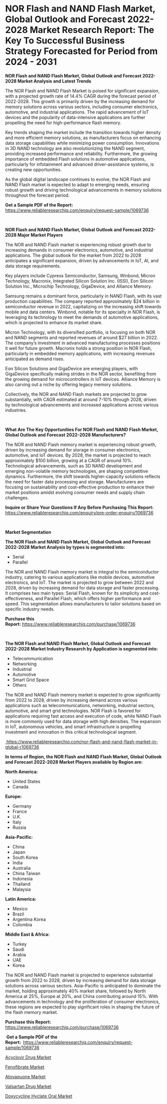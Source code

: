 <p><h1>NOR Flash and NAND Flash Market, Global Outlook and Forecast 2022-2028 Market Research Report: The Key To Successful Business Strategy Forecasted for Period from 2024 - 2031</h1></p><p><strong>NOR Flash and NAND Flash Market, Global Outlook and Forecast 2022-2028 Market Analysis and Latest Trends</strong></p>
<p><p>The NOR Flash and NAND Flash Market is poised for significant expansion, with a projected growth rate of 14.4% CAGR during the forecast period of 2022-2028. This growth is primarily driven by the increasing demand for memory solutions across various sectors, including consumer electronics, automotive, and industrial applications. The rapid advancement of IoT devices and the popularity of data-intensive applications are further propelling the need for high-performance flash memory.</p><p>Key trends shaping the market include the transition towards higher density and more efficient memory solutions, as manufacturers focus on enhancing data storage capabilities while minimizing power consumption. Innovations in 3D NAND technology are also revolutionizing the NAND segment, providing increased performance and reliability. Furthermore, the growing importance of embedded Flash solutions in automotive applications, particularly for infotainment and advanced driver-assistance systems, is creating new opportunities.</p><p>As the global digital landscape continues to evolve, the NOR Flash and NAND Flash market is expected to adapt to emerging needs, ensuring robust growth and driving technological advancements in memory solutions throughout the forecast period.</p></p>
<p><strong>Get a Sample PDF of the Report:&nbsp;</strong> <a href="https://www.reliableresearchiq.com/enquiry/request-sample/1069736">https://www.reliableresearchiq.com/enquiry/request-sample/1069736</a></p>
<p>&nbsp;</p>
<p><strong>NOR Flash and NAND Flash Market, Global Outlook and Forecast 2022-2028 Major Market Players</strong></p>
<p><p>The NOR and NAND Flash market is experiencing robust growth due to increasing demands in consumer electronics, automotive, and industrial applications. The global outlook for the market from 2022 to 2028 anticipates a significant expansion, driven by advancements in IoT, AI, and data storage requirements.</p><p>Key players include Cypress Semiconductor, Samsung, Winbond, Micron Technology, Macronix, Integrated Silicon Solution Inc. (ISSI), Eon Silicon Solution Inc., Microchip Technology, GigaDevice, and Alliance Memory. </p><p>Samsung remains a dominant force, particularly in NAND Flash, with its vast production capabilities. The company reported approximately $24 billion in semiconductor revenue in 2022, capitalizing on the increasing shift towards mobile and data centers. Winbond, notable for its specialty in NOR Flash, is leveraging its technology to meet the demands of automotive applications, which is projected to enhance its market share.</p><p>Micron Technology, with its diversified portfolio, is focusing on both NOR and NAND segments and reported revenues of around $27 billion in 2022. The company’s investment in advanced manufacturing processes positions it well for future growth. Macronix holds a strong position in NOR Flash, particularly in embedded memory applications, with increasing revenues anticipated as demand rises.</p><p>Eon Silicon Solutions and GigaDevice are emerging players, with GigaDevice specifically making strides in the NOR sector, benefiting from the growing demand for microcontrollers in IoT devices. Alliance Memory is also carving out a niche by offering legacy memory solutions.</p><p>Collectively, the NOR and NAND Flash markets are projected to grow substantially, with CAGR estimated at around 7-10% through 2028, driven by technological advancements and increased applications across various industries.</p></p>
<p>&nbsp;</p>
<p><strong>What Are The Key Opportunities For NOR Flash and NAND Flash Market, Global Outlook and Forecast 2022-2028 Manufacturers?</strong></p>
<p><p>The NOR and NAND Flash memory market is experiencing robust growth, driven by increasing demand for storage in consumer electronics, automotive, and IoT devices. By 2028, the market is projected to reach approximately $100 billion, growing at a CAGR of around 10%. Technological advancements, such as 3D NAND development and emerging non-volatile memory technologies, are shaping competitive dynamics. Furthermore, the shift towards higher-capacity solutions reflects the need for faster data processing and storage. Manufacturers are focusing on sustainability and cost-effective production to enhance their market positions amidst evolving consumer needs and supply chain challenges.</p></p>
<p><strong>Inquire or Share Your Questions If Any Before Purchasing This Report:</strong> <a href="https://www.reliableresearchiq.com/enquiry/pre-order-enquiry/1069736">https://www.reliableresearchiq.com/enquiry/pre-order-enquiry/1069736</a></p>
<p>&nbsp;</p>
<p><strong>Market Segmentation</strong></p>
<p><strong>The NOR Flash and NAND Flash Market, Global Outlook and Forecast 2022-2028 Market Analysis by types is segmented into:</strong></p>
<p><ul><li>Serial</li><li>Parallel</li></ul></p>
<p><p>The NOR and NAND Flash memory market is integral to the semiconductor industry, catering to various applications like mobile devices, automotive electronics, and IoT. The market is projected to grow between 2022 and 2028, driven by increasing demand for data storage and faster processing. It comprises two main types: Serial Flash, known for its simplicity and cost-effectiveness, and Parallel Flash, which offers higher performance and speed. This segmentation allows manufacturers to tailor solutions based on specific industry needs.</p></p>
<p><strong>Purchase this Report:&nbsp;</strong><a href="https://www.reliableresearchiq.com/purchase/1069736">https://www.reliableresearchiq.com/purchase/1069736</a></p>
<p>&nbsp;</p>
<p><strong>The NOR Flash and NAND Flash Market, Global Outlook and Forecast 2022-2028 Market Industry Research by Application is segmented into:</strong></p>
<p><ul><li>Telecommunication</li><li>Networking</li><li>Industrial</li><li>Automotive</li><li>Smart Grid Space</li><li>Others</li></ul></p>
<p><p>The NOR and NAND Flash memory market is expected to grow significantly from 2022 to 2028, driven by increasing demand across various applications such as telecommunications, networking, industrial sectors, automotive, and smart grid technologies. NOR Flash is favored for applications requiring fast access and execution of code, while NAND Flash is more commonly used for data storage with high densities. The expansion in IoT, autonomous vehicles, and smart infrastructure is propelling investment and innovation in this critical technological segment.</p></p>
<p><a href="https://www.reliableresearchiq.com/nor-flash-and-nand-flash-market-in-global-r1069736">&nbsp;https://www.reliableresearchiq.com/nor-flash-and-nand-flash-market-in-global-r1069736</a></p>
<p><strong>In terms of Region, the NOR Flash and NAND Flash Market, Global Outlook and Forecast 2022-2028 Market Players available by Region are:</strong></p>
<p>
    <p> <strong> North America: </strong>
        <ul>
            <li>United States</li>
            <li>Canada</li>
        </ul>
        </p> 
    <p> <strong> Europe: </strong>
        <ul>
            <li>Germany</li>
            <li>France</li>
            <li>U.K.</li>
            <li>Italy</li>
            <li>Russia</li>
        </ul>
        </p> 
    <p> <strong> Asia-Pacific: </strong>
        <ul>
            <li>China</li>
            <li>Japan</li>
            <li>South Korea</li>
            <li>India</li>
            <li>Australia</li>
            <li>China Taiwan</li>
            <li>Indonesia</li>
            <li>Thailand</li>
            <li>Malaysia</li>
        </ul>
        </p> 
    <p> <strong> Latin America: </strong>
        <ul>
            <li>Mexico</li>
            <li>Brazil</li>
            <li>Argentina Korea</li>
            <li>Colombia</li>
        </ul>
        </p> 
    <p> <strong> Middle East & Africa: </strong>
        <ul>
            <li>Turkey</li>
            <li>Saudi</li>
            <li>Arabia</li>
            <li>UAE</li>
            <li>Korea</li>
        </ul>
    </p>
    </p>
<p><p>The NOR and NAND Flash market is projected to experience substantial growth from 2022 to 2028, driven by increasing demand for data storage solutions across various sectors. Asia-Pacific is anticipated to dominate the market, holding approximately 40% market share, followed by North America at 25%, Europe at 20%, and China contributing around 15%. With advancements in technology and the proliferation of consumer electronics, these regions are expected to play significant roles in shaping the future of the flash memory market.</p></p>
<p><strong>Purchase this Report: </strong><a href="https://www.reliableresearchiq.com/purchase/1069736">https://www.reliableresearchiq.com/purchase/1069736</a></p>
<p>&nbsp;<strong>Get a Sample PDF of the Report:&nbsp;&nbsp;</strong><a href="https://www.reliableresearchiq.com/enquiry/request-sample/1069736">https://www.reliableresearchiq.com/enquiry/request-sample/1069736</a></p>
<p><strong></strong></p>
<p><p><a href="https://www.linkedin.com/pulse/acyclovir-drug-market-segmentation-geographical-regions-forcast-crute?trackingId=58L6gcFPQoq4AxUiTt4XVQ%3D%3D">Acyclovir Drug Market</a></p><p><a href="https://www.linkedin.com/pulse/global-fenofibrate-market-sector-types-applications-player-strategies-lvhme?trackingId=zL0M%2F9zpSQyo9Xm%2B%2Brn3DQ%3D%3D">Fenofibrate Market</a></p><p><a href="https://www.linkedin.com/pulse/atovaquone-market-overview-global-trends-future-prospects-ueqze?trackingId=lfLehW0nQwiaLlbD30lkLg%3D%3D">Atovaquone Market</a></p><p><a href="https://www.linkedin.com/pulse/valsartan-drug-market-strategic-insights-product-evolution-zmsqe?trackingId=dGNyGsfFTDquybO6a2WUSA%3D%3D">Valsartan Drug Market</a></p><p><a href="https://www.linkedin.com/pulse/global-doxycycline-hyclate-oral-market-trends-forecasts-sk7qe?trackingId=5zZquXwpTlSwPaIaLOdr6A%3D%3D">Doxycycline Hyclate Oral Market</a></p></p>